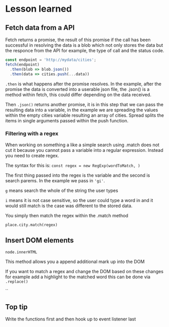 # Lesson learned

## Fetch data from a API

Fetch returns a promise, the result of this promise if the call has been successful in resolving the data is a blob which not only stores the data but the responce from the API for example, the type of call and the status code.

```javascript
const endpoint = 'http://mydata/cities';
fetch(endpoint)
  .then(blob => blob.json())
  .then(data => cities.push(...data))
```

`.then` is what happens after the promise resolves. In the example, after the promise the data is converted into a userable json file, the .json() is a method within fetch, this could differ depending on the data received.

Then `.json()` returns another promise, it is in this step that we can pass the resulting data into a variable, in the example we are spreading the values within the empty cities variable resulting an array of cities. Spread splits the items in single arguments passed within the push function.

### Filtering with a regex

When working on something a like a simple search using .match does not cut it because you cannot pass a variable into a regular expression. Instead you need to create regex.

The syntax for this is:
`const regex = new RegExp(wordToMatch, )`

The first thing passed into the regex is the variable and the second is search parems. In the example we pass in `'gi'`.

`g` means search the whole of the string the user types

`i` means  it is not case sensitive, so the user could type a word in and it would still match is the case was different to the stored data.

You simply then match the regex within the .match method

`place.city.match(regex)`

## Insert DOM elements

`node.innerHTML`

This method allows you a append additional mark up into the DOM

If you want to match a regex and change the DOM based on these changes for example add a highlight to the matched word this can be done via `.replace()`

``

## Top tip

Write the functions first and then hook up to event listener last
